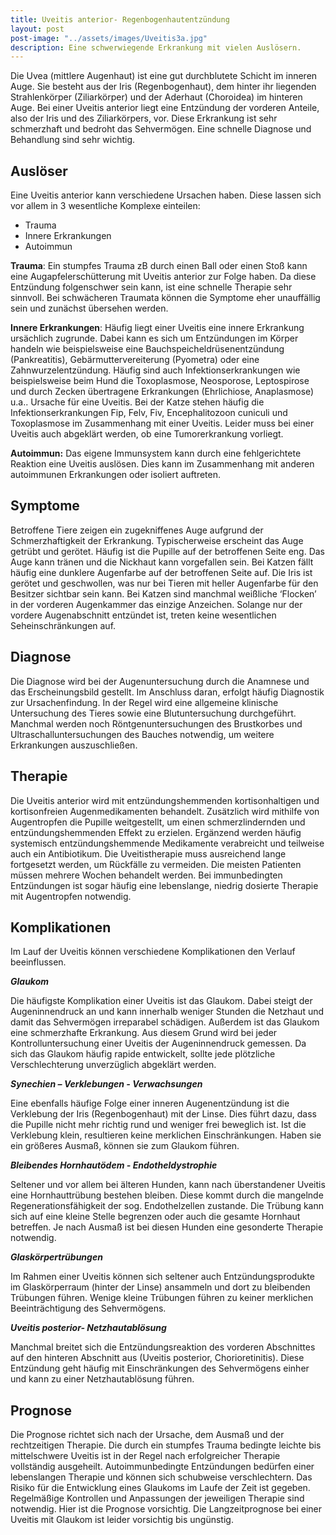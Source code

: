 ```yaml
---
title: Uveitis anterior- Regenbogenhautentzündung
layout: post
post-image: "../assets/images/Uveitis3a.jpg"
description: Eine schwerwiegende Erkrankung mit vielen Auslösern.
---
```


Die Uvea (mittlere Augenhaut) ist eine gut durchblutete Schicht im inneren Auge. Sie besteht aus der Iris (Regenbogenhaut), dem hinter ihr liegenden Strahlenkörper (Ziliarkörper) und der Aderhaut (Choroidea) im hinteren Auge. Bei einer Uveitis anterior liegt eine Entzündung der vorderen Anteile, also der Iris und des Ziliarkörpers, vor. Diese Erkrankung ist sehr schmerzhaft und bedroht das Sehvermögen. Eine schnelle Diagnose und Behandlung sind sehr wichtig. 

<!--excerpt-->

## Auslöser

Eine Uveitis anterior kann verschiedene Ursachen haben. Diese lassen sich vor allem in 3 wesentliche Komplexe einteilen:

- Trauma 
- Innere Erkrankungen
- Autoimmun

__Trauma__: Ein stumpfes Trauma zB durch einen Ball oder einen Stoß kann eine Augapfelerschütterung mit Uveitis anterior zur Folge haben. Da diese Entzündung folgenschwer sein kann, ist eine schnelle Therapie sehr sinnvoll. Bei schwächeren Traumata können die Symptome eher unauffällig sein und zunächst übersehen werden. 

__Innere Erkrankungen__: Häufig liegt einer Uveitis eine innere Erkrankung ursächlich zugrunde. Dabei kann es sich um Entzündungen im Körper handeln wie beispielsweise eine Bauchspeicheldrüsenentzündung (Pankreatitis), Gebärmuttervereiterung (Pyometra) oder eine Zahnwurzelentzündung. Häufig sind auch Infektionserkrankungen wie beispielsweise beim Hund die Toxoplasmose, Neosporose, Leptospirose und durch Zecken übertragene Erkrankungen (Ehrlichiose, Anaplasmose) u.a.. Ursache für eine Uveitis. Bei der Katze stehen häufig die Infektionserkrankungen Fip, Felv, Fiv, Encephalitozoon cuniculi und Toxoplasmose im Zusammenhang mit einer Uveitis. Leider muss bei einer Uveitis auch abgeklärt werden, ob eine Tumorerkrankung vorliegt.

__Autoimmun:__ Das eigene Immunsystem kann durch eine fehlgerichtete Reaktion eine Uveitis auslösen. Dies kann im Zusammenhang mit anderen autoimmunen Erkrankungen oder isoliert auftreten.

## Symptome

Betroffene Tiere zeigen ein zugekniffenes Auge aufgrund der Schmerzhaftigkeit der Erkrankung. Typischerweise erscheint das Auge getrübt und gerötet. Häufig ist die Pupille auf der betroffenen Seite eng. Das Auge kann tränen und die Nickhaut kann vorgefallen sein. Bei Katzen fällt häufig eine dunklere Augenfarbe auf der betroffenen Seite auf. Die Iris ist gerötet und geschwollen, was nur bei Tieren mit heller Augenfarbe für den Besitzer sichtbar sein kann. Bei Katzen sind manchmal weißliche ‘Flocken’ in der vorderen Augenkammer das einzige Anzeichen. Solange nur der vordere Augenabschnitt entzündet ist, treten keine wesentlichen Seheinschränkungen auf. 

## Diagnose

Die Diagnose wird bei der Augenuntersuchung durch die Anamnese und das Erscheinungsbild gestellt. Im Anschluss daran, erfolgt häufig Diagnostik zur Ursachenfindung. In der Regel wird eine allgemeine klinische Untersuchung des Tieres sowie eine Blutuntersuchung durchgeführt. Manchmal werden noch Röntgenuntersuchungen des Brustkorbes und Ultraschalluntersuchungen des Bauches notwendig, um weitere Erkrankungen auszuschließen.  

## Therapie 

Die Uveitis anterior wird mit entzündungshemmenden kortisonhaltigen und kortisonfreien Augenmedikamenten behandelt. Zusätzlich wird mithilfe von Augentropfen die Pupille weitgestellt, um einen schmerzlindernden und entzündungshemmenden Effekt zu erzielen. 
Ergänzend werden häufig systemisch entzündungshemmende Medikamente verabreicht und teilweise auch ein Antibiotikum. 
Die Uveitistherapie muss ausreichend lange fortgesetzt werden, um Rückfälle zu vermeiden. Die meisten Patienten müssen mehrere Wochen behandelt werden. Bei immunbedingten Entzündungen ist sogar häufig eine lebenslange, niedrig dosierte Therapie mit Augentropfen notwendig. 

## Komplikationen

Im Lauf der Uveitis können verschiedene Komplikationen den Verlauf beeinflussen. 

___Glaukom___

Die häufigste Komplikation einer Uveitis ist das Glaukom. Dabei steigt der Augeninnendruck an und kann innerhalb weniger Stunden die Netzhaut und damit das Sehvermögen irreparabel schädigen. Außerdem ist das Glaukom eine schmerzhafte Erkrankung. Aus diesem Grund wird bei jeder Kontrolluntersuchung einer Uveitis der Augeninnendruck gemessen. Da sich das Glaukom häufig rapide entwickelt, sollte jede plötzliche Verschlechterung unverzüglich abgeklärt werden. 

___Synechien – Verklebungen - Verwachsungen___

Eine ebenfalls häufige Folge einer inneren Augenentzündung ist die Verklebung der Iris (Regenbogenhaut) mit der Linse.  Dies führt dazu, dass die Pupille nicht mehr richtig rund und weniger frei beweglich ist. Ist die Verklebung klein, resultieren keine merklichen Einschränkungen. Haben sie ein größeres Ausmaß, können sie zum Glaukom führen. 

___Bleibendes Hornhautödem - Endotheldystrophie___

Seltener und vor allem bei älteren Hunden, kann nach überstandener Uveitis eine Hornhauttrübung bestehen bleiben. Diese kommt durch die mangelnde Regenerationsfähigkeit der sog. Endothelzellen zustande. Die Trübung kann sich auf eine kleine Stelle begrenzen oder auch die gesamte Hornhaut betreffen. Je nach Ausmaß ist bei diesen Hunden eine gesonderte Therapie notwendig.

___Glaskörpertrübungen___

Im Rahmen einer Uveitis können sich seltener auch Entzündungsprodukte im Glaskörperraum (hinter der Linse) ansammeln und dort zu bleibenden Trübungen führen. Wenige kleine Trübungen führen zu keiner merklichen Beeinträchtigung des Sehvermögens.

___Uveitis posterior- Netzhautablösung___

Manchmal breitet sich die Entzündungsreaktion des vorderen Abschnittes auf den hinteren Abschnitt aus (Uveitis posterior, Chorioretinitis). Diese Entzündung geht häufig mit Einschränkungen des Sehvermögens einher und kann zu einer Netzhautablösung führen. 

## Prognose

Die Prognose richtet sich nach der Ursache, dem Ausmaß und der rechtzeitigen Therapie. Die durch ein stumpfes Trauma bedingte leichte bis mittelschwere Uveitis ist in der Regel nach erfolgreicher Therapie vollständig ausgeheilt. 
Autoimmunbedingte Entzündungen bedürfen einer lebenslangen Therapie und können sich schubweise verschlechtern. Das Risiko für die Entwicklung eines Glaukoms im Laufe der Zeit ist gegeben. Regelmäßige Kontrollen und Anpassungen der jeweiligen Therapie sind notwendig. Hier ist die Prognose vorsichtig.
Die Langzeitprognose bei einer Uveitis mit Glaukom ist leider vorsichtig bis ungünstig. 
 

	